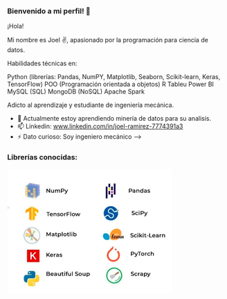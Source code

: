 ### Bienvenido a mi perfil! 👋

¡Hola!

Mi nombre es Joel ✌️, apasionado por la programación para ciencia de datos.

Habilidades técnicas en:

Python (librerías: Pandas, NumPY, Matplotlib, Seaborn, Scikit-learn, Keras, TensorFlow)
POO (Programación orientada a objetos)
R 
Tableu 
Power BI 
MySQL (SQL) 
MongoDB (NoSQL)
Apache Spark

Adicto al aprendizaje y estudiante de ingeniería mecánica.

- 🌱 Actualmente estoy aprendiendo minería de datos para su analisis.
- 📫 Linkedin: www.linkedin.com/in/joel-ramirez-7774391a3
- ⚡ Dato curioso: Soy ingeniero mecánico
-->

### Librerías conocidas: 
![image](https://github.com/ramirezjoel494/ramirezjoel494/blob/main/Imagen1.png)

